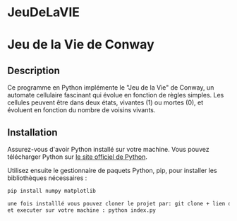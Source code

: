 # JeuDeLaVIE
# Jeu de la Vie de Conway 

## Description
Ce programme en Python implémente le "Jeu de la Vie" de Conway, un automate cellulaire fascinant qui évolue en fonction de règles simples.
Les cellules peuvent être dans deux états, vivantes (1) ou mortes (0), et évoluent en fonction du nombre de voisins vivants.

## Installation
Assurez-vous d'avoir Python installé sur votre machine. Vous pouvez télécharger Python sur [le site officiel de Python](https://www.python.org/downloads/).

Utilisez ensuite le gestionnaire de paquets Python, pip, pour installer les bibliothèques nécessaires :
```bash
pip install numpy matplotlib

une fois installlé vous pouvez cloner le projet par: git clone + lien du repository
et executer sur votre machine : python index.py
